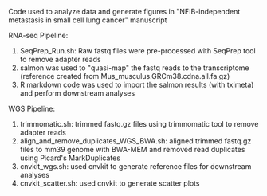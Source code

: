 Code used to analyze data and generate figures in "NFIB-independent metastasis in small cell lung cancer" manuscript

RNA-seq Pipeline:

1. SeqPrep_Run.sh: Raw fastq files were pre-processed with SeqPrep tool to remove adapter reads
2. salmon was used to "quasi-map" the fastq reads to the transcriptome (reference created from Mus_musculus.GRCm38.cdna.all.fa.gz)
3. R markdown code was used to import the salmon results (with tximeta) and perform downstream analyses

WGS Pipeline:
1. trimmomatic.sh: trimmed fastq.gz files using trimmomatic tool to remove adapter reads
2. align_and_remove_duplicates_WGS_BWA.sh: aligned trimmed fastq.gz files to mm39 genome with BWA-MEM and removed read duplicates using Picard's MarkDuplicates
3. cnvkit_wgs.sh: used cnvkit to generate reference files for downstream analyses
4. cnvkit_scatter.sh: used cnvkit to generate scatter plots

